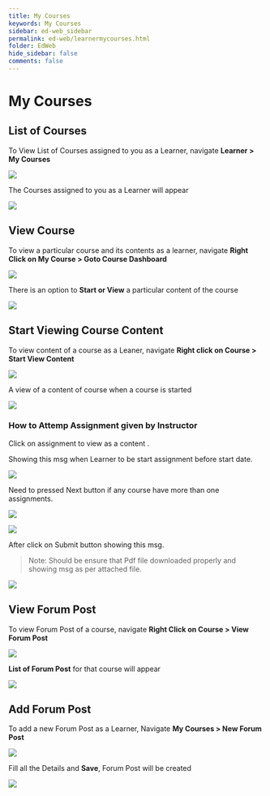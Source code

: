 ```yaml
---
title: My Courses
keywords: My Courses
sidebar: ed-web_sidebar
permalink: ed-web/learnermycourses.html
folder: EdWeb
hide_sidebar: false
comments: false
---
```



# My Courses

## List of Courses

To View List of Courses assigned to you as a Learner, navigate **Learner > My Courses**

![](/images/learnercoursemenu.png)

The Courses assigned to you as a Learner will appear

![](/images/learnercourseview.png)

## View Course

To view a particular course and its contents as a learner, navigate **Right Click on My Course > Goto Course Dashboard**

![](/images/learnercoursepath.png)

There is an option to **Start or View** a particular content of the course

![](/images/learnercoursestartview.png)

## Start Viewing Course Content

To view content of a course as a Leaner, navigate **Right click on Course > Start View Content**

![](/images/learnercourseviewcontentpath.png)

A view of a content of course when a course is started

![](/images/learnercourseviewcontent.png)

### How to Attemp Assignment given by Instructor

Click on assignment to view as a content .

Showing this msg when Learner to be start assignment before start date.

![](/images/learnercourseAssigbeforetime.png)

Need to pressed Next button if any course have more than one assignments.

![](/images/learnercourseAssigstart.png)

![](/images/learnercourseAssigForm.png)

After click on Submit button showing this msg.


>Note: Should be ensure that Pdf file downloaded properly and showing msg as per attached file.

![](/images/learnercourseAssigSubmit.png)



## View Forum Post

To view Forum Post of a course, navigate **Right Click on Course > View Forum Post**

![](/images/Learnerviewforumpostpath.png)

**List of Forum Post** for that course will appear

![](/images/learnerforumpostlist.png)

## Add Forum Post

To add a new Forum Post as a Learner, Navigate **My Courses > New Forum Post**

![](/images/learneraddforumpost.png)

Fill all the Details and **Save**, Forum Post will be created

![](/images/learneraddforumpostsave.png)
